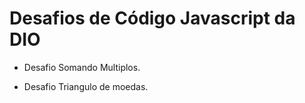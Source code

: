 # Desafios de Código Javascript da DIO

- Desafio Somando Multiplos.

- Desafio Triangulo de moedas.







